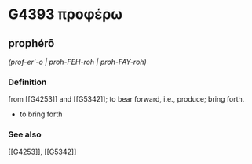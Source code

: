 # G4393 προφέρω

## prophérō

_(prof-er'-o | proh-FEH-roh | proh-FAY-roh)_

### Definition

from [[G4253]] and [[G5342]]; to bear forward, i.e., produce; bring forth.

- to bring forth

### See also

[[G4253]], [[G5342]]

